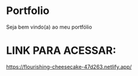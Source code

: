 # Portfolio
Seja bem vindo(a) ao meu portfólio

# LINK PARA ACESSAR:
https://flourishing-cheesecake-47d263.netlify.app/
